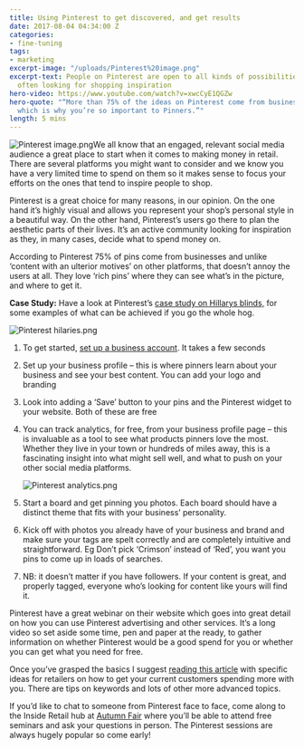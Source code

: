 ```yaml
---
title: Using Pinterest to get discovered, and get results
date: 2017-08-04 04:34:00 Z
categories:
- fine-tuning
tags:
- marketing
excerpt-image: "/uploads/Pinterest%20image.png"
excerpt-text: People on Pinterest are open to all kinds of possibilities and they’re
  often looking for shopping inspiration
hero-video: https://www.youtube.com/watch?v=xwcCyE1QGZw
hero-quote: "“More than 75% of the ideas on Pinterest come from businesses like yours,
  which is why you’re so important to Pinners.”"
length: 5 mins
---
```


![Pinterest image.png](/uploads/Pinterest%20image.png)We all know that an engaged, relevant social media audience a great place to start when it comes to making money in retail. There are several platforms you might want to consider and we know you have a very limited time to spend on them so it makes sense to focus your efforts on the ones that tend to inspire people to shop. 

Pinterest is a great choice for many reasons, in our opinion. On the one hand it’s highly visual and allows you represent your shop’s personal style in a beautiful way. On the other hand, Pinterest’s users go there to plan the aesthetic parts of their lives. It’s an active community looking for inspiration as they, in many cases, decide what to spend money on. 

According to Pinterest 75% of pins come from businesses and unlike ‘content with an ulterior motives’ on other platforms, that doesn’t annoy the users at all. They love ‘rich pins’ where they can see what’s in the picture, and where to get it.

**Case Study:** Have a look at Pinterest’s [case study on Hillarys blinds,](https://business.pinterest.com/en/success-stories/hillarys) for some examples of what can be achieved if you go the whole hog.

![Pinterest hilaries.png](/uploads/Pinterest%20hilaries.png)

1. To get started, [set up a business account](https://www.pinterest.co.uk/business/create/). It takes a few seconds


2. Set up your business profile – this is where pinners learn about your business and see your best content. You can add your logo and branding

3. Look into adding a ‘Save’ button to your pins and the Pinterest widget to your website. Both of these are free

4. You can track analytics, for free, from your business profile page – this is invaluable as a tool to see what products pinners love the most. Whether they live in your town or hundreds of miles away, this is a fascinating insight into what might sell well, and what to push on your other social media platforms. 

   ![Pinterest analytics.png](/uploads/Pinterest%20analytics.png)

5. Start a board and get pinning you photos. Each board should have a distinct theme that fits with your business’ personality. 

6. Kick off with photos you already have of your business and brand and make sure your tags are spelt correctly and are completely intuitive and straightforward. Eg Don’t pick ‘Crimson’ instead of ‘Red’, you want you pins to come up in loads of searches.

7. NB: it doesn’t matter if you have followers. If your content is great, and properly tagged, everyone who’s looking for content like yours will find it.

Pinterest have a great webinar on their website which goes into great detail on how you can use Pinterest advertising and other services. It’s a long video so set aside some time, pen and paper at the ready, to gather information on whether Pinterest would be a good spend for you or whether you can get what you need for free.

Once you’ve grasped the basics I suggest [reading this article](https://business.pinterest.com/en/blog/the-retailers-guide-to-customer-retention-on-pinterest) with specific ideas for retailers on how to get your current customers spending more with you. There are tips on keywords and lots of other more advanced topics. 

If you’d like to chat to someone from Pinterest face to face, come along to the Inside Retail hub at [Autumn Fair](https://www.autumnfair.com/) where you’ll be able to attend free seminars and ask your questions in person. The Pinterest sessions are always hugely popular so come early!